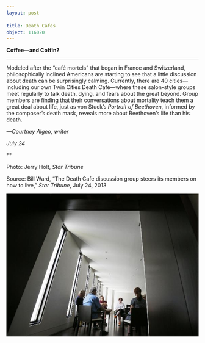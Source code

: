 ```yaml
---
layout: post

title: Death Cafes
object: 116020
---
```

**Coffee—and Coffin?**

****

Modeled after the “café mortels” that began in France and Switzerland, philosophically inclined Americans are starting to see that a little discussion about death can be surprisingly calming. Currently, there are 40 cities—including our own Twin Cities Death Café—where these salon-style groups meet regularly to talk death, dying, and fears about the great beyond. Group members are finding that their conversations about mortality teach them a great deal about life, just as von Stuck’s *Portrait of Beethoven*, informed by the composer’s death mask, reveals more about Beethoven’s life than his death.

*—Courtney Algeo, writer*

*July 24*

**

Photo: Jerry Holt, *Star Tribune*

Source: Bill Ward, “The Death Cafe discussion group steers its members on how to live,” *Star Tribune*, July 24, 2013 

![](../images/NewsFlash_Algeo_DeathCafeEDIT-1.jpeg)
